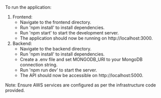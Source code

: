 To run the application:
1. Frontend:
   - Navigate to the frontend directory.
   - Run 'npm install' to install dependencies.
   - Run 'npm start' to start the development server.
   - The application should now be running on http://localhost:3000.
2. Backend:
   - Navigate to the backend directory.
   - Run 'npm install' to install dependencies.
   - Create a .env file and set MONGODB_URI to your MongoDB connection string.
   - Run 'npm run dev' to start the server.
   - The API should now be accessible on http://localhost:5000.

Note: Ensure AWS services are configured as per the infrastructure code provided.